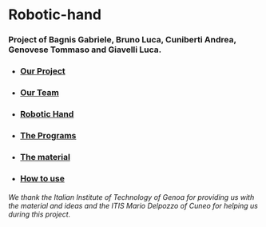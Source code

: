 # Robotic-hand

### Project of Bagnis Gabriele, Bruno Luca, Cuniberti Andrea, Genovese Tommaso and Giavelli Luca.

* ### [Our Project](https://github.com/Bagnis-Gabriele/Robotic-hand/wiki/Our-Project#our-project)
* ### [Our Team](https://github.com/Bagnis-Gabriele/Robotic-hand/wiki/Our-Team#our-team)
* ### [Robotic Hand](https://github.com/Bagnis-Gabriele/Robotic-hand/wiki/The-Hand)
* ### [The Programs](https://github.com/Bagnis-Gabriele/Robotic-hand/wiki/The-Programs#the-programs)
* ### [The material](https://github.com/Bagnis-Gabriele/Robotic-hand/wiki/The-Materials)
* ### [How to use](https://github.com/Bagnis-Gabriele/Robotic-hand/wiki/How-to-use)

###### _We thank the Italian Institute of Technology of Genoa for providing us with the material and ideas and the ITIS Mario Delpozzo of Cuneo for helping us during this project._
